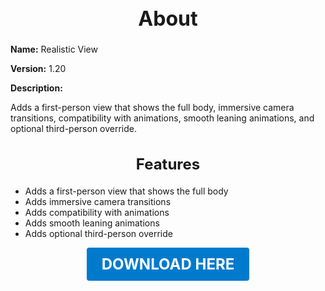<h1 style="text-align:center; font-size:2rem; font-weight:bold;">About</h1>

**Name:**
Realistic View

**Version:**
1.20

**Description:**

Adds a first-person view that shows the full body, immersive camera transitions, compatibility with animations, smooth leaning animations, and optional third-person override.

<h2 style="text-align:center; font-size:1.5rem; font-weight:bold;">Features</h2>

- Adds a first-person view that shows the full body
- Adds immersive camera transitions
- Adds compatibility with animations
- Adds smooth leaning animations
- Adds optional third-person override





<p align="center"><a href="https://github.com/LiliaFramework/Modules/raw/refs/heads/gh-pages/realisticview.zip" style="display:inline-block;padding:12px 24px;font-size:1.5rem;font-weight:bold;text-decoration:none;color:#fff;background-color:var(--md-primary-fg-color,#007acc);border-radius:4px;">DOWNLOAD HERE</a></p>